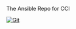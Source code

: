 The Ansible Repo for CCI

[![Git](https://app.soluble.cloud/api/v1/public/badges/d5a330cb-3261-4329-b397-793b8c918ecf.svg?orgId=762678537011)](https://app.soluble.cloud/repos/details/github.com/ryhennessy/ansible-cci?orgId=762678537011)  
